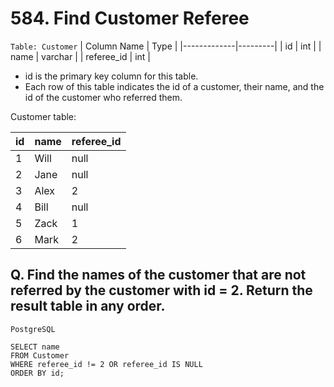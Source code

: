 # 584. Find Customer Referee

`Table: Customer`
| Column Name | Type    |
|-------------|---------|
| id          | int     |
| name        | varchar |
| referee_id  | int     |

* id is the primary key column for this table.
* Each row of this table indicates the id of a customer, their name, and the id of the customer who referred them.

Customer table:

| id | name | referee_id |
|----|------|------------|
| 1  | Will | null       |
| 2  | Jane | null       |
| 3  | Alex | 2          |
| 4  | Bill | null       |
| 5  | Zack | 1          |
| 6  | Mark | 2          |


## Q. Find the names of the customer that are not referred by the customer with id = 2. Return the result table in any order.
`PostgreSQL`
```
SELECT name
FROM Customer
WHERE referee_id != 2 OR referee_id IS NULL
ORDER BY id;
```
